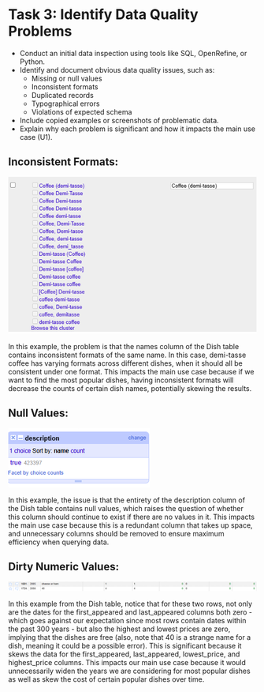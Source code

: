 # Task 3: Identify Data Quality Problems
- Conduct an initial data inspection using tools like SQL, OpenRefine, or Python.
- Identify and document obvious data quality issues, such as:
  - Missing or null values
  - Inconsistent formats
  - Duplicated records
  - Typographical errors
  - Violations of expected schema
- Include copied examples or screenshots of problematic data.
- Explain why each problem is significant and how it impacts the main use case (U1).

## Inconsistent Formats:

![ER Diagram](../images/inconsistent_dish_names.png)

In this example, the problem is that the names column of the Dish table contains inconsistent formats of the same name. In this case, demi-tasse coffee has varying formats across different dishes, when it should all be consistent under one format. This impacts the main use case because if we want to find the most popular dishes, having inconsistent formats will decrease the counts of certain dish names, potentially skewing the results.

## Null Values:

![ER Diagram](../images/dishes_null_description.png)

In this example, the issue is that the entirety of the description column of the Dish table contains null values, which raises the question of whether this column should continue to exist if there are no values in it. This impacts the main use case because this is a redundant column that takes up space, and unnecessary columns should be removed to ensure maximum efficiency when querying data. 

## Dirty Numeric Values:

![ER Diagram](../images/dirty_numeric_values.png)

In this example from the Dish table, notice that for these two rows, not only are the dates for the first_appeared and last_appeared columns both zero - which goes against our expectation since most rows contain dates within the past 300 years - but also the highest and lowest prices are zero, implying that the dishes are free (also, note that 40 is a strange name for a dish, meaning it could be a possible error). This is significant because it skews the data for the first_appeared, last_appeared, lowest_price, and highest_price columns. This impacts our main use case because it would unnecessarily widen the years we are considering for most popular dishes as well as skew the cost of certain popular dishes over time. 

